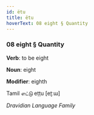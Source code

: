 ```yaml
---
id: ëtu
title: ëtu
hoverText: 08 eight § Quantity
---
```


### 08 eight § Quantity

**Verb**: to be eight

**Noun**: eight

**Modifier**: eighth

Tamil எட்டு eṭṭu [eʈːɯ]

*Dravidian Language Family*